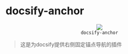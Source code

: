 # docsify-anchor

<p align="center">
  <img src="https://docsify.js.org/_media/icon.svg" />
  <br />
  <code>docsify-anchor</code>
</p>

> 这是为docsify提供右侧固定锚点导航的插件